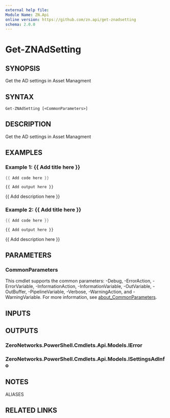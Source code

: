 ```yaml
---
external help file:
Module Name: ZN.Api
online version: https://github.com/zn.api/get-znadsetting
schema: 2.0.0
---
```


# Get-ZNAdSetting

## SYNOPSIS
Get the AD settings in Asset Managment

## SYNTAX

```
Get-ZNAdSetting [<CommonParameters>]
```

## DESCRIPTION
Get the AD settings in Asset Managment

## EXAMPLES

### Example 1: {{ Add title here }}
```powershell
{{ Add code here }}
```

```output
{{ Add output here }}
```

{{ Add description here }}

### Example 2: {{ Add title here }}
```powershell
{{ Add code here }}
```

```output
{{ Add output here }}
```

{{ Add description here }}

## PARAMETERS

### CommonParameters
This cmdlet supports the common parameters: -Debug, -ErrorAction, -ErrorVariable, -InformationAction, -InformationVariable, -OutVariable, -OutBuffer, -PipelineVariable, -Verbose, -WarningAction, and -WarningVariable. For more information, see [about_CommonParameters](http://go.microsoft.com/fwlink/?LinkID=113216).

## INPUTS

## OUTPUTS

### ZeroNetworks.PowerShell.Cmdlets.Api.Models.IError

### ZeroNetworks.PowerShell.Cmdlets.Api.Models.ISettingsAdInfo

## NOTES

ALIASES

## RELATED LINKS

